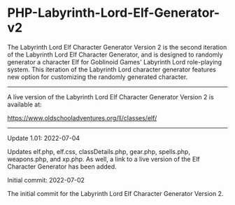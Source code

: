 # PHP-Labyrinth-Lord-Elf-Generator-v2
The Labyrinth Lord Elf Character Generator Version 2 is the second iteration of the Labyrinth Lord Elf Character Generator, and is designed to randomly generator a character Elf for Goblinoid Games' Labyrinth Lord role-playing system. This iteration of the Labyrinth Lord character generator features new option for customizing the randomly generated character.

-------------

A live version of the Labyrinth Lord Elf Character Generator Version 2 is available at:

https://www.oldschooladventures.org/ll/classes/elf/

------------


Update 1.01: 2022-07-04

Updates elf.php, elf.css, classDetails.php, gear.php, spells.php, weapons.php, and xp.php.  As well, a link to a live version of the Elf Character Generator has been added.



Initial commit: 2022-07-02

The initial commit for the Labyrinth Lord Elf Character Generator Version 2.
